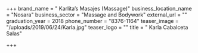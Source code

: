 +++
brand_name = " Karlita’s Masajes (Massage)"
business_location_name = "Nosara"
business_sector = "Massage and Bodywork"
external_url = ""
graduation_year = 2018
phone_number = "8376-1164"
teaser_image = "/uploads/2019/06/24/Karla.jpg"
teaser_logo = ""
title = " Karla Cabalceta Salas"

+++
